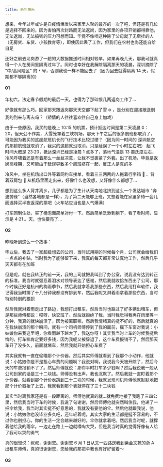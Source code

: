 ```yaml
---
title: 新年快乐
---
```


想来，今年过年或许是自疫情爆发以来家里人聚的最齐的一次了吧，但还是有几位是选择不回来的，因为害怕再次封路而无法返岗，因为家里的各项开销都得靠他，无法返岗，无法搞钱的压力可想而知。毕竟不像咱这种除了父母就了无牵挂的人（无房贷、车贷、小孩教育等），即使因此丢了工作，但我们在农村也尚还能自给自足

还好之前去龙岗游了一趟的大数据推送时间相对较早，如果再晚几天，那我可就真得一个人在房间里隔离过年了。同时也幸好在我解除隔离那天的凌晨，深圳摘除了 "中/高风险区" 的 `*` 号，否则我也一样不能回去了（因为回去就得隔离 14 天，假期都不够隔离的）

#### 01

年初六，法定春节假期的最后一天，也得为了那碎银几两返岗工作了...

好像就有那么巧，回家那天跟返岗那天天空都下起了雪 ❄️ ，是分别在迎接跟送别我的到来与离去吗？（矫情的人往往喜欢往自己身上加戏）

由于一些原因，我买的是晚上 10:15 的机票，预计抵达时间是第二天凌晨 0：20，但天公不作美，大雪笼罩着三峡机场，那天下午之后的很多航班都取消了，可能因为我买的这趟航班机长的飞行技术比较过硬？（因为同一时间的 深圳航空 的那趟航班就取消了，我买的这趟就没取消，只是延误了一个小时左右吧） 起飞时间大概是 23:20，抵达深圳已经是凌晨 1 点多了，落地气温是 13 摄氏度左右，冷风呼啸着还是有着那么一丝丝凉意，让我不觉裹紧了外套。出了机场，毕竟是返岗高峰期，又可能由于延误导致多个航班挤在一起，反正人是真的多

冷风中，坐在机场出口外等着网约车接单，看着三三两两的人拖着行李箱 🧳 、背着双肩包 🎒 从机场里面走出来，好像什么也没想，又好像什么都想了...

想到这么多人背井离乡，几乎都是为了生计从天南地北挤到这么一个发达城市 "奔波劳碌"（当然各地都是一样），为了第二天能够上班，又想着能在家里多待一会儿而选择买半夜返深的票吧（火车站应当也是人气爆满）

打车回到住处，买了桶泡面简单对付一下。然后简单洗漱到躺下，看了看时间，显示是 4:21 。天，也快要亮了...

#### 02

昨晚听到这么一个故事：

毕业后，我去了一家超级想去的公司，当时试用期的时候每个月，公司就会给我们一点点的补贴，当时我为了能够留下来，我真的每天都非常认真地工作，然后几乎天天都有在加班

但是呢，就在我转正的前一天，我的上司就把我叫到了办公室，说我没有达到转正的标准。我当时就强忍着泪水对领导表达了感谢，然后我就收拾东西出了公司，那个时候正好是杭州的梅雨季节，然后我就拿着我那些东西，然后我用打车软件，我记得我当时排了十几分钟我都没有排到车，然后我呢又淋着雨拿着那些东西，当时特别特别的狼狈

然后我就淋着雨走出了路边，我想打出租车，然后当时也路过了好多辆出租车，但是那些师傅都说：哎呀，快交班了。然后就拒绝了我，当时我觉得我再在雨里等一分钟，我真的就快崩溃了。因为被离职嘛，然后我情绪真的挺不好的，然后就真的在我快崩溃的那个瞬间，就有一个司机师傅停到了我的面前，摇下车窗对我说：小姑娘你来我这里吧，你看雨越下越大了，我送你呀！其实我当时上车的时候我挺后悔的，打车嘛肯定要好多钱，因为我呢又被辞退了，这个车费报销不了，然后那天车开了没多久，前面就堵车，然后我就开始担心车费了

其实我就有一直在偷瞄那个计价器，然后其实师傅就看到了我那个小动作，他就说：小姑娘你是不是担心车费的问题啊？我说对啊，我说我今天被开除了，然后今天的车费报销不了了。然后师傅就说：那你平时打车多少钱啊？然后我说我一般从公司到家的话是三十二块钱。师傅没有出声，我也沉默了。然后我就一直盯着那个计价器，就看到那个计价表跳到三十二块的时候，我就发现司机师傅他就默默地把那个计价器抬了上去，我就看到那个表就停在了三十二块钱

其实当时离我家还是有一段距离的，师傅他就真的就…就免费地接了我跑了三四公里，然后我当时下车的时候，我说了句谢谢，然后师傅他就突然叫住我，他递了一把伞给我，我当时其实挺不好意思的，我就没有要他的伞。然后他就跟我说，他说：小姑娘你也没毕业多久吧，还年轻着呢，其实大家的生活都是挺不容易的，不过你也别担心，你的生活一定会越来越好的，伞你就拿着吧。然后我当时呢，就撑着他给我的雨伞，一边走在路上一边就嚎啕大哭，但是我当时真的觉得好像有人给了我可以哭的勇气

真的很想说：叔叔，谢谢您。谢谢您 6 月 1 日从文一西路送我到紫金文苑的浙 A 出租车师傅，真的很谢谢您，您给我的那把伞我也有好好留着～

#### 03
